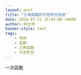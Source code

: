 ```yaml
---
layout: post
title: "三角函数的不定积分总结"
date: 2024-07-21 15:03:00 +0800
author: 柯大师
header-style: text
tags:
    - 考研
    - 高数
    - 三角函数
    - 不定积分
---
```


一次函数
